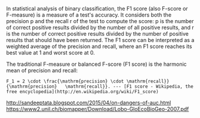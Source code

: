 



In statistical analysis of binary classification, the F1 score (also F-score or F-measure) is a measure of a test's accuracy. It considers both the precision p and the recall r of the test to compute the score: p is the number of correct positive results divided by the number of all positive results, and r is the number of correct positive results divided by the number of positive results that should have been returned. The F1 score can be interpreted as a weighted average of the precision and recall, where an F1 score reaches its best value at 1 and worst score at 0.



The traditional F-measure or balanced F-score (F1 score) is the harmonic mean of precision and recall:



    F_1 = 2 \cdot \frac{\mathrm{precision} \cdot \mathrm{recall}}{\mathrm{precision}   \mathrm{recall}}. --- [F1 score - Wikipedia, the free encyclopedia](http://en.wikipedia.org/wiki/F1_score)


http://sandeeptata.blogspot.com/2015/04/on-dangers-of-auc.html
https://www2.unil.ch/biomapper/Download/Lobo-GloEcoBioGeo-2007.pdf


